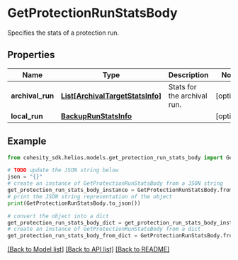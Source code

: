 # GetProtectionRunStatsBody

Specifies the stats of a protection run.

## Properties

Name | Type | Description | Notes
------------ | ------------- | ------------- | -------------
**archival_run** | [**List[ArchivalTargetStatsInfo]**](ArchivalTargetStatsInfo.md) | Stats for the archival run. | [optional] 
**local_run** | [**BackupRunStatsInfo**](BackupRunStatsInfo.md) |  | [optional] 

## Example

```python
from cohesity_sdk.helios.models.get_protection_run_stats_body import GetProtectionRunStatsBody

# TODO update the JSON string below
json = "{}"
# create an instance of GetProtectionRunStatsBody from a JSON string
get_protection_run_stats_body_instance = GetProtectionRunStatsBody.from_json(json)
# print the JSON string representation of the object
print(GetProtectionRunStatsBody.to_json())

# convert the object into a dict
get_protection_run_stats_body_dict = get_protection_run_stats_body_instance.to_dict()
# create an instance of GetProtectionRunStatsBody from a dict
get_protection_run_stats_body_from_dict = GetProtectionRunStatsBody.from_dict(get_protection_run_stats_body_dict)
```
[[Back to Model list]](../README.md#documentation-for-models) [[Back to API list]](../README.md#documentation-for-api-endpoints) [[Back to README]](../README.md)



